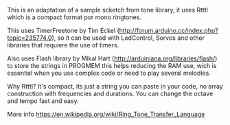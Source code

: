 This is an adaptation of a sample scketch from tone library, it uses Rtttl
which is a compact format por mono ringtones.

This uses TimerFreetone by Tim Eckel (http://forum.arduino.cc/index.php?topic=235774.0),
so it can be used with LedControl, Servos and other libraries that requiere
the use of timers.

Also uses Flash library by Mikal Hart (http://arduiniana.org/libraries/flash/)
to store the strings in PROGMEM this helps reducing the RAM use, wich is essential
when you use complex code or need to play several melodies.

Why Rtttl?
It's compact, its just a string you can paste in your code, no array construction
with frequencies and durations. You can change the octave and tempo fast and easy.

More info
https://en.wikipedia.org/wiki/Ring_Tone_Transfer_Language
